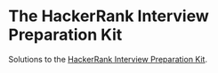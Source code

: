 # The HackerRank Interview Preparation Kit

Solutions to the [HackerRank Interview Preparation Kit](https://www.hackerrank.com/interview/interview-preparation-kit).
